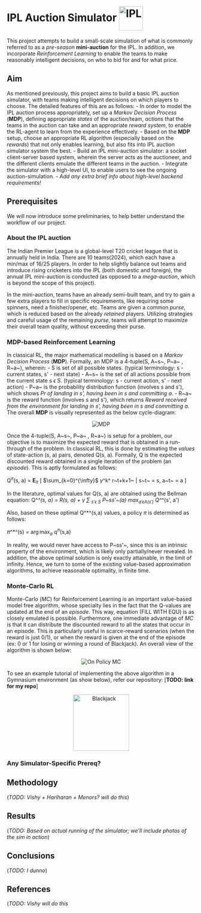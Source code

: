 # IPL Auction Simulator <img src="https://www.jagranimages.com/images/newimg/21082020/21_08_2020-ipl_logo_20650553.jpg" alt="IPL" width="64" height="64" align="center"/>

This project attempts to build a small-scale simulation of what is commonly referred to as a *pre-season* **mini-auction** for the IPL. In addition, we incorporate *Reinforcement Learning* to enable the teams to make reasonably intelligent decisions, on who to bid for and for what price.

## Aim

 As mentioned previously, this project aims to build a basic IPL auction simulator, with teams making intelligent decisions on which players to choose. The detailed features of this are as follows:
    - In order to model the IPL auction process appropriately, set up a *Markov Decision Process* (**MDP**), defining appropriate *states* of the auction/team, *actions* that the teams in the auction can take and an appropriate *reward system*, to enable the RL-agent to learn from the experience effectively.
    - Based on the **MDP** setup, choose an appropriate RL algorithm (especially based on the *rewards*) that not only enables learning, but also fits into IPL auction simulator system the best.
    - Build an IPL mini-auction simulator: a socket client-server based system, wherein the server acts as the auctioneer, and the different clients emulate the different teams in the auction.
    - Integrate the simulator with a high-level UI, to enable users to see the ongoing auction-simulation.
    - *Add any extra brief info about high-level backend requirements!*

## Prerequisites

We will now introduce some preliminaries, to help better understand the workflow of our project.

### About the IPL auction

The Indian Premier League is a global-level T20 cricket league that is annually held in India. There are 10 teams(2024), which each have a min/max of 16/25 players. In order to help slightly balance out teams and introduce rising cricketers into the IPL (both domestic and foreign), the annual IPL mini-auction is conducted (as opposed to a *mega-auction*, which is beyond the scope of this project). 

In the mini-auction, teams have an already semi-built team, and try to gain a few extra players to fill in specific requirements, like requiring some spinners, need a finisher/opener, etc. Teams are given a common *purse*, which is reduced based on the already *retained* players. Utilizing strategies and careful usage of the remaining *purse*, teams will attempt to maximize their overall team quality, without exceeding their purse.

### MDP-based Reinforcement Learning

In classical RL, the major mathematical modelling is based on a *Markov Decision Process* (**MDP**). Formally, an MDP is a 4-tuple(S, A~s~, P~a~ , R~a~), wherein:
    - S is set of all possible states. 
    (typical terminology: s - current states, s' - next state)
    - A~s~ is the set of all actions possible from the current state s $\epsilon$ S.
    (typical terminology: s - current action, s' - next action)
    - P~a~ is the probability distribution function (involves s and s'), which shows *Pr of landing in s', having been in s and committing a*.
    - R~a~ is the reward function (involves s and s'), which returns *Reward received from the environment for landing in s', having been in s and committing a*.
    The overall **MDP** is visually represented as the below cycle-diagram:

<div align="center">
<img src="https://miro.medium.com/v2/resize:fit:1400/1*ywOrdJAHgSL5RP-AuxsfJQ.png" alt="MDP" align="center"/>
</div>

Once the 4-tuple(S, A~s~, P~a~ , R~a~) is setup for a problem, our objective is to maximize the expected reward that is obtained in a run-through of the problem. In classical RL, this is done by estimating the *values* of state-action (s, a) pairs, denoted Q(s, a). Formally, Q is the expected discounted reward obtained in a single iteration of the problem (an *episode*). This is aptly formulated as follows:

Q<sup>$\pi$</sup>(s, a) = **E**<sub>$\pi$</sub> [ $\sum_{k=0}^{\infty}$ $\gamma$^k^ r~t+k+1~ | s~t~ = s, a~t~ = a ]  

In the literature, optimal values for Q(s, a) are obtained using the Bellman equation:
Q^*^(s, a) = R(s, a) + $\gamma$ $\sum$ <sub>s'$\epsilon$ S</sub> P~ss'~(a) $\max_{a' \epsilon A(s')}$ Q^*^(s', a')

Also, based on these optimal Q^*^(s,a) values, a policy $\pi$ is determined as follows:

 $\pi$^*^(s) = $\arg\max_a$ q<sup>$\pi$</sup>(s,a)

In reality, we would never have access to P~ss'~, since this is an intrinsic property of the environment, which is likely only partially/never revealed. In addition, the above optimal solution is only exactly attainable, in the limit of infinity. Hence, we turn to some of the existing value-based approximation algorithms, to achieve reasonable optimality, in finite time.

### Monte-Carlo RL

Monte-Carlo (*MC*) for Reinforcement Learning is an important value-based model free algorithm, whose specialty lies in the fact that the Q-values are updated at the end of an *episode*. This way, equation (FILL WITH EQU) is as closely emulated is possible. Furthermore, one immediate advantage of *MC* is that it can distribute the discounted reward to all the states that occur in an episode. This is particularly useful in scarce-reward scenarios (when the reward is just 0/1), or when the reward is given at the end of the episode (ex: 0 or 1 for losing or winning a round of Blackjack). An overall view of the algorithm is shown below:

<div align="center">
<img src="https://miro.medium.com/v2/resize:fit:1400/1*2lG-_LFi6LdmYWlTPVXKhQ.png" alt="On Policy MC"/>
</div>

To see an example tutorial of implementing the above algorithm in a Gymnasium environment (as show below), refer our repository: [**TODO: link for my repo**]

<div align="center">
<img src="https://www.gymlibrary.dev/_images/blackjack.gif" alt="Blackjack" width="" height="150" />
</div>

### Any Simulator-Specific Prereq?

## Methodology

(*TODO: Vishy + Hariharan + Menors? will do this*)
## Results

(*TODO: Based on actual running of the simulator; we'll include photos of the sim in action*)
## Conclusions

(*TODO: I dunno*)
## References

(*TODO: Vishy will do this*